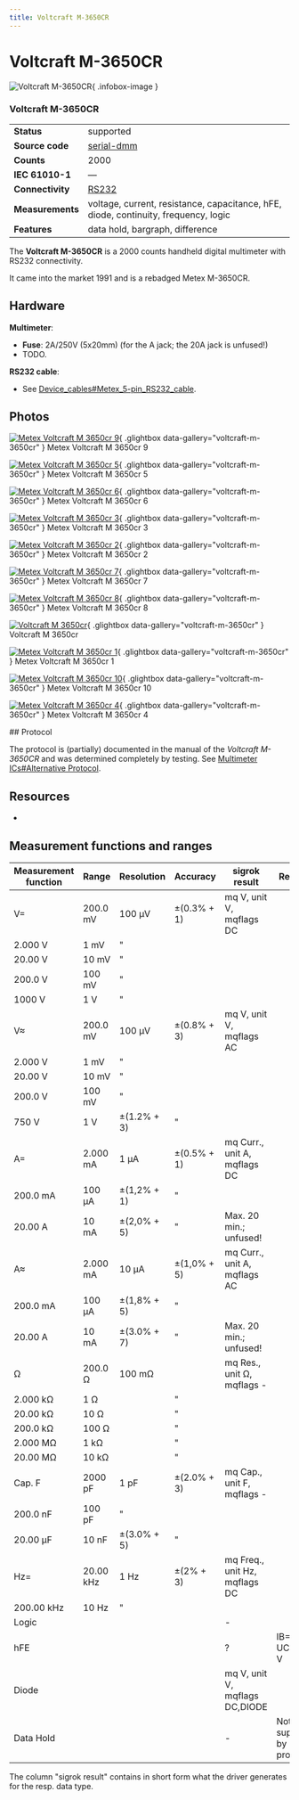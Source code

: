 ```yaml
---
title: Voltcraft M-3650CR
---
```


# Voltcraft M-3650CR

<div class="infobox" markdown>

![Voltcraft M-3650CR](./img/Metex_Voltcraft_M-3650CR_9.JPG){ .infobox-image }

### Voltcraft M-3650CR

| | |
|---|---|
| **Status** | supported |
| **Source code** | [serial-dmm](https://github.com/OpenTraceLab/OpenTraceCapture/tree/main/src/hardware/serial-dmm) |
| **Counts** | 2000 |
| **IEC 61010-1** | — |
| **Connectivity** | [RS232](https://sigrok.org/wiki/Device_cables#Metex_5-pin_RS232_cable) |
| **Measurements** | voltage, current, resistance, capacitance, hFE, diode, continuity, frequency, logic |
| **Features** | data hold, bargraph, difference |

</div>

The **Voltcraft M-3650CR** is a 2000 counts handheld digital multimeter with RS232 connectivity.

It came into the market 1991 and is a rebadged Metex M-3650CR.

## Hardware

**Multimeter**:

- **Fuse**: 2A/250V (5x20mm) (for the A jack; the 20A jack is unfused!)
- TODO.

**RS232 cable**:

- See [Device_cables#Metex_5-pin_RS232_cable](https://sigrok.org/wiki/Device_cables#Metex_5-pin_RS232_cable).

## Photos

<div class="photo-grid" markdown>

[![Metex Voltcraft M 3650cr 9](./img/Metex_Voltcraft_M-3650CR_9.JPG)](./img/Metex_Voltcraft_M-3650CR_9.JPG "Metex Voltcraft M 3650cr 9"){ .glightbox data-gallery="voltcraft-m-3650cr" }
<span class="caption">Metex Voltcraft M 3650cr 9</span>

[![Metex Voltcraft M 3650cr 5](./img/Metex_Voltcraft_M-3650CR_5.JPG)](./img/Metex_Voltcraft_M-3650CR_5.JPG "Metex Voltcraft M 3650cr 5"){ .glightbox data-gallery="voltcraft-m-3650cr" }
<span class="caption">Metex Voltcraft M 3650cr 5</span>

[![Metex Voltcraft M 3650cr 6](./img/Metex_Voltcraft_M-3650CR_6.JPG)](./img/Metex_Voltcraft_M-3650CR_6.JPG "Metex Voltcraft M 3650cr 6"){ .glightbox data-gallery="voltcraft-m-3650cr" }
<span class="caption">Metex Voltcraft M 3650cr 6</span>

[![Metex Voltcraft M 3650cr 3](./img/Metex_Voltcraft_M-3650CR_3.JPG)](./img/Metex_Voltcraft_M-3650CR_3.JPG "Metex Voltcraft M 3650cr 3"){ .glightbox data-gallery="voltcraft-m-3650cr" }
<span class="caption">Metex Voltcraft M 3650cr 3</span>

[![Metex Voltcraft M 3650cr 2](./img/Metex_Voltcraft_M-3650CR_2.JPG)](./img/Metex_Voltcraft_M-3650CR_2.JPG "Metex Voltcraft M 3650cr 2"){ .glightbox data-gallery="voltcraft-m-3650cr" }
<span class="caption">Metex Voltcraft M 3650cr 2</span>

[![Metex Voltcraft M 3650cr 7](./img/Metex_Voltcraft_M-3650CR_7.JPG)](./img/Metex_Voltcraft_M-3650CR_7.JPG "Metex Voltcraft M 3650cr 7"){ .glightbox data-gallery="voltcraft-m-3650cr" }
<span class="caption">Metex Voltcraft M 3650cr 7</span>

[![Metex Voltcraft M 3650cr 8](./img/Metex_Voltcraft_M-3650CR_8.JPG)](./img/Metex_Voltcraft_M-3650CR_8.JPG "Metex Voltcraft M 3650cr 8"){ .glightbox data-gallery="voltcraft-m-3650cr" }
<span class="caption">Metex Voltcraft M 3650cr 8</span>

[![Voltcraft M 3650cr](./img/Voltcraft_m-3650cr.png)](./img/Voltcraft_m-3650cr.png "Voltcraft M 3650cr"){ .glightbox data-gallery="voltcraft-m-3650cr" }
<span class="caption">Voltcraft M 3650cr</span>

[![Metex Voltcraft M 3650cr 1](./img/Metex_Voltcraft_M-3650CR_1.JPG)](./img/Metex_Voltcraft_M-3650CR_1.JPG "Metex Voltcraft M 3650cr 1"){ .glightbox data-gallery="voltcraft-m-3650cr" }
<span class="caption">Metex Voltcraft M 3650cr 1</span>

[![Metex Voltcraft M 3650cr 10](./img/Metex_Voltcraft_M-3650CR_10.JPG)](./img/Metex_Voltcraft_M-3650CR_10.JPG "Metex Voltcraft M 3650cr 10"){ .glightbox data-gallery="voltcraft-m-3650cr" }
<span class="caption">Metex Voltcraft M 3650cr 10</span>

[![Metex Voltcraft M 3650cr 4](./img/Metex_Voltcraft_M-3650CR_4.JPG)](./img/Metex_Voltcraft_M-3650CR_4.JPG "Metex Voltcraft M 3650cr 4"){ .glightbox data-gallery="voltcraft-m-3650cr" }
<span class="caption">Metex Voltcraft M 3650cr 4</span>

</div>
## Protocol

The protocol is (partially) documented in the manual of the *Voltcraft M-3650CR* and was determined completely by testing. See [Multimeter ICs#Alternative Protocol](https://sigrok.org/wiki/Multimeter_ICs#Alternative_Protocol).

## Resources
- 
## Measurement functions and ranges
| Measurement function | Range | Resolution | Accuracy | sigrok result | Remarks |
|---|---|---|---|---|---|
| V= | 200.0 mV | 100 μV | ±(0.3% + 1) | mq V, unit V, mqflags DC |  |
| 2.000 V | 1 mV | " |  |
| 20.00 V | 10 mV | " |  |
| 200.0 V | 100 mV | " |  |
| 1000 V | 1 V | " |  |
| V≈ | 200.0 mV | 100 μV | ±(0.8% + 3) | mq V, unit V, mqflags AC |  |
| 2.000 V | 1 mV | " |  |
| 20.00 V | 10 mV | " |  |
| 200.0 V | 100 mV | " |  |
| 750 V | 1 V | ±(1.2% + 3) | " |  |
| A= | 2.000 mA | 1 µA | ±(0.5% + 1) | mq Curr., unit A, mqflags DC |  |
| 200.0 mA | 100 µA | ±(1,2% + 1) | " |  |
| 20.00 A | 10 mA | ±(2,0% + 5) | " | Max. 20 min.; unfused! |
| A≈ | 2.000 mA | 10 µA | ±(1,0% + 5) | mq Curr., unit A, mqflags AC |  |
| 200.0 mA | 100 µA | ±(1,8% + 5) | " |  |
| 20.00 A | 10 mA | ±(3.0% + 7) | " | Max. 20 min.; unfused! |
| Ω | 200.0 Ω | 100 mΩ |  | mq Res., unit Ω, mqflags - |  |
| 2.000 kΩ | 1 Ω |  | " |  |
| 20.00 kΩ | 10 Ω |  | " |  |
| 200.0 kΩ | 100 Ω |  | " |  |
| 2.000 MΩ | 1 kΩ |  | " |  |
| 20.00 MΩ | 10 kΩ |  | " |  |
| Cap. F | 2000 pF | 1 pF | ±(2.0% + 3) | mq Cap., unit F, mqflags - |  |
| 200.0 nF | 100 pF | " |  |
| 20.00 µF | 10 nF | ±(3.0% + 5) | " |  |
| Hz= | 20.00 kHz | 1 Hz | ±(2% + 3) | mq Freq., unit Hz, mqflags DC |  |
| 200.00 kHz | 10 Hz | " |  |
| Logic |  |  |  | - |  |
| hFE |  |  |  | ? | IB=10 µA, UCE=2,8 V |
| Diode |  |  |  | mq V, unit V, mqflags DC,DIODE |  |
| Data Hold |  |  |  | - | Not supported by protocol. |

The column "sigrok result" contains in short form what the driver generates for the resp. data type.

